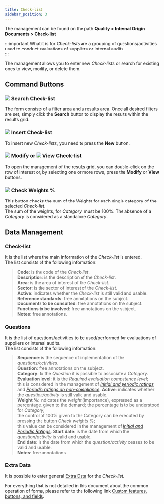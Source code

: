 ```yaml
---
title: Check-list 
sidebar_position: 3
---
```


The management can be found on the path **Quality > Internal Origin Documents > Check-list**


:::important What it is for
*Check-lists* are a grouping of questions/activities used to conduct evaluations of suppliers or internal audits.   
:::

The management allows you to enter new *Check-lists* or search for existing ones to view, modify, or delete them.


## Command Buttons


### ![](/img/neutral/common/search.png) Search Check-list

The form consists of a filter area and a results area. Once all desired filters are set, simply click the **Search** button to display the results within the results grid.


### ![](/img/neutral/common/new.png) Insert Check-list

To insert new *Check-lists*, you need to press the **New** button.


### ![](/img/neutral/common/edit.png) Modify or ![](/img/neutral/common/view.png) View Check-list

To open the management of the results grid, you can double-click on the row of interest or, by selecting one or more rows, press the **Modify** or **View** buttons.


### ![](/img/neutral/common/execute.png) Check Weights %

This button checks the sum of the Weights for each single category of the selected *Check-list*.  
The sum of the weights, for *Category*, must be 100%. The absence of a *Category* is considered as a standalone *Category*.


## Data Management


### Check-list

It is the list where the main information of the *Check-list* is entered.   
The list consists of the following information:   
> **Code**: is the code of the *Check-list*.   
> **Description**: is the description of the *Check-list*.   
> **Area**: is the area of interest of the *Check-list*.   
> **Sector**: is the sector of interest of the *Check-list*.   
> **Active**: indicates whether the *Check-list* is still valid and usable.   
> **Reference standards**: free annotations on the subject.   
> **Documents to be consulted**: free annotations on the subject.   
> **Functions to be involved**: free annotations on the subject.   
> **Notes**: free annotations.

### Questions

It is the list of questions/activities to be used/performed for evaluations of suppliers or internal audits.   
The list consists of the following information:   
> **Sequence**: is the sequence of implementation of the *questions/activities*.   
> **Question**: free annotations on the subject.   
> **Category**: to the *Question* it is possible to associate a *Category*.   
> **Evaluation level**: it is the *Required evaluation competence level*;   
this is considered in the management of [*Initial and periodic ratings*](/docs/quality/vendor-rating/initial-vendor-rating) and [*Periodic ratings on non-compliance*](/docs/quality/vendor-rating/vendor-rating-on-nc). 
> **Active**: indicates whether the *question/activity* is still valid and usable.   
> **Weight %**: indicates the *weight* (importance), expressed as a percentage, given to the demand; the percentage is to be understood for *Category*;   
the control of 100% given to the Category can be executed by pressing the button *Check weights %*;   
this value can be considered in the management of [*Initial and Periodic Ratings*](/docs/quality/vendor-rating/initial-vendor-rating).
> **Start date**: is the date from which the *question/activity* is valid and usable.   
> **End date**: is the date from which the *question/activity* ceases to be valid and usable.   
> **Notes**: free annotations.

### Extra Data

It is possible to enter general [Extra Data](/docs/configurations/utility/extra-data/extradata/search-extradata) for the *Check-list*.   

For everything that is not detailed in this document about the common operation of forms, please refer to the following link [Custom features, buttons, and fields](/docs/guide/common).